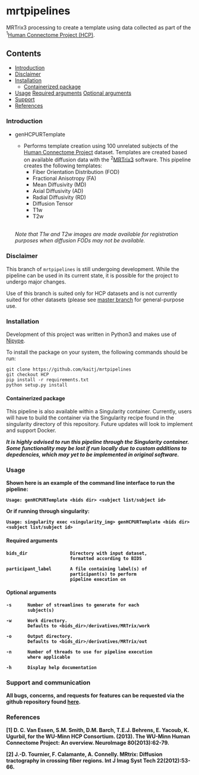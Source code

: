 # mrtpipelines

MRTrix3 processing to create a template using data collected as part of the
<sup>1</sup>[Human Connectome Project (HCP)](https://www.humanconnectome.org).

## Contents
* [Introduction](#intro)
* [Disclaimer](#disclaimer)
* [Installation](#install)
    * [Containerized package](#container)
* [Usage](#usage)
    [Required arguments](#reqargs)
    [Optional arguments](#optargs)
* [Support](#support)
* [References](#references)

### <a name="intro"></a> Introduction
* genHCPURTemplate  
    * Performs template creation using 100 unrelated subjects of the [Human Connectome Project](https://www.humanconnectome.org) dataset. Templates are created based on available diffusion data with the <sup>2</sup>[MRTrix3](https://www.mrtrix.org) software. This pipeline creates the following templates:
        * Fiber Orientation Distribution (FOD)
        * Fractional Anisotropy (FA)
        * Mean Diffusivity (MD)
        * Axial Diffusivity (AD)
        * Radial Diffusivity (RD)
        * Diffusion Tensor
        * T1w
        * T2w

    <br>_Note that T1w and T2w images are made available for registration purposes when diffusion FODs may not be available._

### <a name="disclaimer"></a> Disclaimer
This branch of `mrtpipelines` is still undergoing development. While the pipeline can be used in its current state, it is possible for the project to undergo major changes.

Use of this branch is suited only for HCP datasets and is not currently suited for other datasets (please see [master branch](https://github.com/kaitj/mrtpipelines) for general-purpose use.

### <a name="install"></a> Installation
Development of this project was written in Python3 and makes use of [Nipype](https://github.com/nipy/nipype).

To install the package on your system, the following commands should be run:
```
git clone https://github.com/kaitj/mrtpipelines
git checkout HCP
pip install -r requirements.txt
python setup.py install
```

#### <a name="container"></a> Containerized package
This pipeline is also available within a Singularity container. Currently, users will have to build the container via the Singularity recipe found in the singularity directory of this repository. Future updates will look to implement and support Docker.

<strong>_It is highly advised to run this pipeline through the Singularity container. Some functionality may be lost if run locally due to custom additions to depedencies, which may yet to be implemented in original software._ <strong>

### <a name="usage"></a> Usage

Shown here is an example of the command line interface to run the pipeline:

```
Usage: genHCPURTemplate <bids dir> <subject list/subject id>
```

Or if running through singularity:

```
Usage: singularity exec <singularity_img> genHCPURTemplate <bids dir> <subject list/subject id>
```

#### <a name="reqargs"></a> Required arguments
```
bids_dir                Directory with input dataset,
                        formatted according to BIDS

participant_label       A file containing label(s) of
                        participant(s) to perform
                        pipeline execution on
```

#### <a name="optargs"></a> Optional arguments
```
-s      Number of streamlines to generate for each
        subject(s)

-w      Work directory.
        Defaults to <bids_dir>/derivatives/MRTrix/work

-o      Output directory.
        Defaults to <bids_dir>/derivatives/MRTrix/out

-n      Number of threads to use for pipeline execution
        where applicable

-h      Display help documentation
```


### <a name="support"></a> Support and communication

All bugs, concerns, and requests for features can be requested via the github repository found [here](https://github.com/kaitj/mrtpipelines/issues).

### <a name="references"></a> References
[1] D. C. Van Essen, S.M. Smith, D.M. Barch, T.E.J. Behrens, E. Yacoub, K. Ugurbil, for the WU-Minn HCP Consortium. (2013). The WU-Minn Human Connectome Project: An overview. NeuroImage 80(2013):62-79.

[2] J.-D. Tournier, F. Calamante, A. Connelly. MRtrix: Diffusion tractography in crossing fiber regions. Int J Imag Syst Tech 22(2012):53-66.
